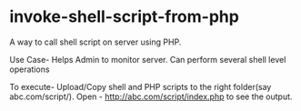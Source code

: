 # invoke-shell-script-from-php

A way to call shell script on server using PHP.

Use Case-
Helps Admin to monitor server.
Can perform several shell level operations

To execute-
Upload/Copy shell and PHP scripts to the right folder(say abc.com/script/).
Open - http://abc.com/script/index.php to see the output.